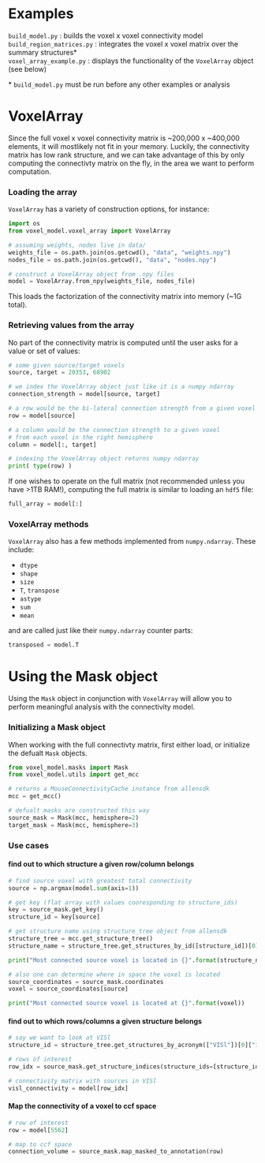Examples
======================================

`build_model.py` : builds the voxel x voxel connectivity model  
`build_region_matrices.py` : integrates the voxel x voxel matrix over the summary structures\*  
`voxel_array_example.py` : displays the functionality of the `VoxelArray` object (see below)

\* `build_model.py` must be run before any other examples or analysis

VoxelArray
======================================

Since the full voxel x voxel connectivity matrix is ~200,000 x ~400,000 elements, it will mostlikely not fit in your memory. Luckily, the connectivity matrix has low rank structure, and we can take advantage of this by only computing the connectivty matrix on the fly, in the area we want to perform computation.

### Loading the array ###
`VoxelArray` has a variety of construction options, for instance:

```python
import os
from voxel_model.voxel_array import VoxelArray

# assuming weights, nodes live in data/
weights_file = os.path.join(os.getcwd(), "data", "weights.npy")
nodes_file = os.path.join(os.getcwd(), "data", "nodes.npy")

# construct a VoxelArray object from .npy files
model = VoxelArray.from_npy(weights_file, nodes_file)
```

This loads the factorization of the connectivity matrix into memory (~1G total).

### Retrieving values from the array ###
No part of the connectivity matrix is computed until the user asks for a value or set of values:

```python
# some given source/target voxels
source, target = 20353, 68902

# we index the VoxelArray object just like it is a numpy ndarray
connection_strength = model[source, target]

# a row would be the bi-lateral connection strength from a given voxel
row = model[source]

# a column would be the connection strength to a given voxel
# from each voxel in the right hemisphere
column = model[:, target]

# indexing the VoxelArray object returns numpy ndarray
print( type(row) )
```

If one wishes to operate on the full matrix (not recommended unless you have >1TB RAM!), computing the full matrix is similar to loading an `hdf5` file:

```python
full_array = model[:]
```


### VoxelArray methods ###
`VoxelArray` also has a few methods implemented from `numpy.ndarray`. These include:
* `dtype`
* `shape`
* `size`
* `T`, `transpose`
* `astype`
* `sum`
* `mean`

and are called just like their `numpy.ndarray` counter parts:
```python
transposed = model.T
```

Using the Mask object
=============================================
Using the `Mask` object in conjunction with `VoxelArray` will allow you to perform meaningful analysis with the connectivity model.

### Initializing a Mask object ###
When working with the full connectivty matrix, first either load, or initialize the defualt `Mask` objects.

```python
from voxel_model.masks import Mask
from voxel_model.utils import get_mcc

# returns a MouseConnectivityCache instance from allensdk
mcc = get_mcc()

# defualt masks are constructed this way
source_mask = Mask(mcc, hemisphere=2)
target_mask = Mask(mcc, hemisphere=3)
```

### Use cases ###

#### find out to which structure a given row/column belongs ####
```python
# find source voxel with greatest total connectivity
source = np.argmax(model.sum(axis=1))

# get key (flat array with values cooresponding to structure_ids)
key = source_mask.get_key()
structure_id = key[source]

# get structure name using structure_tree object from allensdk
structure_tree = mcc.get_structure_tree()
structure_name = structure_tree.get_structures_by_id([structure_id])[0]["name"]

print("Most connected source voxel is located in {}".format(structure_name))

# also one can determine where in space the voxel is located
source_coordinates = source_mask.coordinates
voxel = source_coordinates[source]

print("Most connected source voxel is located at {}".format(voxel))
```

#### find out to which rows/columns a given structure belongs ####
```python
# say we want to look at VISl
structure_id = structure_tree.get_structures_by_acronym(["VISl"])[0]["id"]

# rows of interest 
row_idx = source_mask.get_structure_indices(structure_ids=[structure_id])

# connectivity matrix with sources in VISl
visl_connectivity = model[row_idx]
```

#### Map the connectivity of a voxel to ccf space ####
```python
# row of interest
row = model[5562]

# map to ccf space
connection_volume = source_mask.map_masked_to_annotation(row)
```
